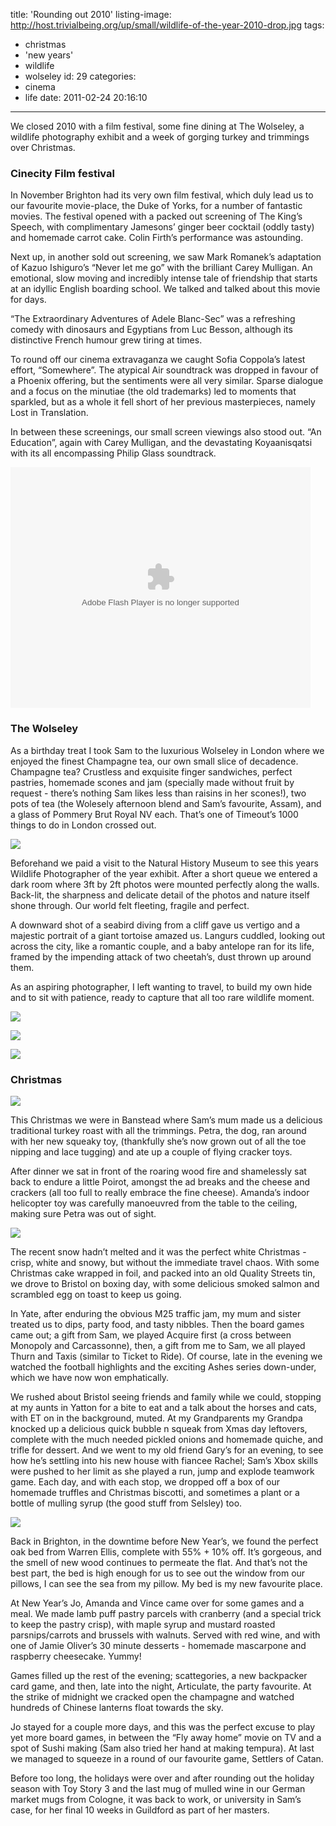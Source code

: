 title: 'Rounding out 2010'
listing-image: http://host.trivialbeing.org/up/small/wildlife-of-the-year-2010-drop.jpg
tags:
  - christmas
  - 'new years'
  - wildlife
  - wolseley
id: 29
categories:
  - cinema
  - life
date: 2011-02-24 20:16:10
---

We closed 2010 with a film festival, some fine dining at The Wolseley, a wildlife photography exhibit and a week of gorging turkey and trimmings over Christmas.

### Cinecity Film festival

In November Brighton had its very own film festival, which duly lead us to our favourite movie-place, the Duke of Yorks, for a number of fantastic movies. The festival opened with a packed out screening of The King’s Speech, with complimentary Jamesons’ ginger beer cocktail (oddly tasty) and homemade carrot cake. Colin Firth’s performance was  astounding.

Next up, in another sold out screening, we saw Mark Romanek’s adaptation of Kazuo Ishiguro’s “Never let me go” with the brilliant Carey Mulligan. An emotional, slow moving and incredibly intense tale of friendship that starts at an idyllic English boarding school. We talked and talked about this movie for days.

“The Extraordinary Adventures of Adele Blanc-Sec” was a refreshing comedy with dinosaurs and Egyptians from Luc Besson, although its distinctive French humour grew tiring at times.

To round off our cinema extravaganza we caught Sofia Coppola’s latest effort, “Somewhere”. The atypical Air soundtrack was dropped in favour of a Phoenix offering, but the sentiments were all very similar. Sparse dialogue and a focus on the minutiae (the old trademarks) led to moments that sparkled, but as a whole it fell short of her previous masterpieces, namely Lost in Translation.

In between these screenings, our small screen viewings also stood out. “An Education”, again with Carey Mulligan, and the devastating Koyaanisqatsi with its all encompassing Philip Glass soundtrack.

<object width="480" height="385"><param name="movie" value="http://www.youtube.com/p/BD9C39F7CBE998FA?hl=en_GB&fs=1"></param><param name="allowFullScreen" value="true"></param><param name="allowscriptaccess" value="always"></param><embed src="http://www.youtube.com/p/BD9C39F7CBE998FA?hl=en_GB&fs=1" type="application/x-shockwave-flash" width="480" height="385" allowscriptaccess="always" allowfullscreen="true"></embed></object>

<!--more-->

### The Wolseley

As a birthday treat I took Sam to the luxurious Wolseley in London where we enjoyed the finest Champagne tea, our own small slice of decadence. Champagne tea? Crustless and exquisite finger sandwiches, perfect pastries, homemade scones and jam (specially made without fruit by request - there’s nothing Sam likes less than raisins in her scones!), two pots of tea (the Wolesely afternoon blend and Sam’s favourite, Assam), and a glass of Pommery Brut Royal NV each. That’s one of Timeout’s 1000 things to do in London crossed out.

[![](http://host.trivialbeing.org/up/small/IMG_2736.JPG)](http://host.trivialbeing.org/up/IMG_2736.JPG)

Beforehand we paid a visit to the Natural History Museum to see this years Wildlife Photographer of the year exhibit. After a short queue we entered a dark room where 3ft by 2ft photos were mounted perfectly along the walls. Back-lit, the sharpness and delicate detail of the photos and nature itself shone through. Our world felt fleeting, fragile and perfect.

A downward shot of a seabird diving from a cliff gave us vertigo and a majestic portrait of a giant tortoise amazed us. Langurs cuddled, looking out across the city, like a romantic couple, and a baby antelope ran for its life, framed by the impending attack of two cheetah’s, dust thrown up around them.

As an aspiring photographer, I left wanting to travel, to build my own hide and to sit with patience, ready to capture that all too rare wildlife moment.

[![](http://host.trivialbeing.org/up/small/wildlife-of-the-year-2010-drop.jpg)](http://host.trivialbeing.org/up/wildlife-of-the-year-2010-drop.jpg)

[![](http://host.trivialbeing.org/up/small/wildlife-of-the-year-2010-cheetahs.jpg)](http://host.trivialbeing.org/up/wildlife-of-the-year-2010-cheetahs.jpg)

[![](http://host.trivialbeing.org/up/small/wildlife-of-the-year-2010-langurs.jpeg)](http://host.trivialbeing.org/up/wildlife-of-the-year-2010-langurs.jpeg)

### Christmas

[![](http://host.trivialbeing.org/up/small/xmas-2010-biscotti-tree.jpg)](http://host.trivialbeing.org/up/xmas-2010-biscotti-tree.jpg)

This Christmas we were in Banstead where Sam’s mum made us a delicious traditional turkey roast with all the trimmings. Petra, the dog, ran around with her new squeaky toy, (thankfully she’s now grown out of all the toe nipping and lace tugging) and ate up a couple of flying cracker toys.

After dinner we sat in front of the roaring wood fire and shamelessly sat back to endure a little Poirot, amongst the ad breaks and the cheese and crackers (all too full to really embrace the fine cheese). Amanda’s indoor helicopter toy was carefully manoeuvred from the table to the ceiling, making sure Petra was out of sight.

[![](http://host.trivialbeing.org/up/small/2010-12-25-IMG_7525.jpg)](http://host.trivialbeing.org/up/2010-12-25-IMG_7525.jpg)

The recent snow hadn’t melted and it was the perfect white Christmas - crisp, white and snowy, but without the immediate travel chaos. With some Christmas cake wrapped in foil, and packed into an old Quality Streets tin, we drove to Bristol on boxing day, with some delicious smoked salmon and scrambled egg on toast to keep us going.

In Yate, after enduring the obvious M25 traffic jam, my mum and sister treated us to dips, party food, and tasty nibbles. Then the board games came out; a gift from Sam, we played Acquire first (a cross between Monopoly and Carcassonne), then, a gift from me to Sam, we all played Thurn and Taxis (similar to Ticket to Ride). Of course, late in the evening we watched the football highlights and the exciting Ashes series down-under, which we have now won emphatically.

We rushed about Bristol seeing friends and family while we could, stopping at my aunts in Yatton for a bite to eat and a talk about the horses and cats, with ET on in the background, muted. At my Grandparents my Grandpa knocked up a delicious quick bubble n squeak from Xmas day leftovers, complete with the much needed pickled onions and homemade quiche, and trifle for dessert. And we went to my old friend Gary’s for an evening, to see how he’s settling into his new house with fiancee Rachel; Sam’s Xbox skills were pushed to her limit as she played a run, jump and explode teamwork game. Each day, and with each stop, we dropped off a box of our homemade truffles and Christmas biscotti, and sometimes a plant or a bottle of mulling syrup (the good stuff from Selsley) too.

[![](http://host.trivialbeing.org/up/small/2010-12-28-IMG_7695.jpg)](http://host.trivialbeing.org/up/2010-12-28-IMG_7695.jpg)

Back in Brighton, in the downtime before New Year’s, we found the perfect oak bed from Warren Ellis, complete with 55% + 10% off. It’s gorgeous, and the smell of new wood continues to permeate the flat. And that’s not the best part, the bed is high enough for us to see out the window from our pillows, I can see the sea from my pillow. My bed is my new favourite place.

At New Year’s Jo, Amanda and Vince came over for some games and a meal. We made lamb puff pastry parcels with cranberry (and a special trick to keep the pastry crisp), with maple syrup and mustard roasted parsnips/carrots and brussels with walnuts. Served with red wine, and with one of Jamie Oliver’s 30 minute desserts - homemade mascarpone and raspberry cheesecake. Yummy!

Games filled up the rest of the evening; scattegories, a new backpacker card game, and then, late into the night, Articulate, the party favourite. At the strike of midnight we cracked open the champagne and watched hundreds of Chinese lanterns float towards the sky.

Jo stayed for a couple more days, and this was the perfect excuse to play yet more board games, in between the “Fly away home” movie on TV and a spot of Sushi making (Sam also tried her hand at making tempura). At last we managed to squeeze in a round of our favourite game, Settlers of Catan.

Before too long, the holidays were over and after rounding out the holiday season with Toy Story 3 and the last mug of mulled wine in our German market mugs from Cologne, it was back to work, or university in Sam’s case, for her final 10 weeks in Guildford as part of her masters.
